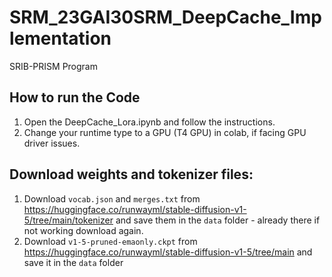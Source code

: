 # SRM_23GAI30SRM_DeepCache_Implementation
SRIB-PRISM Program

## How to run the Code

1. Open the DeepCache_Lora.ipynb and follow the instructions.
2. Change your runtime type to a GPU (T4 GPU) in colab, if facing GPU driver issues.

## Download weights and tokenizer files:

1. Download `vocab.json` and `merges.txt` from https://huggingface.co/runwayml/stable-diffusion-v1-5/tree/main/tokenizer and save them in the `data` folder - already there if not working download again.
2. Download `v1-5-pruned-emaonly.ckpt` from https://huggingface.co/runwayml/stable-diffusion-v1-5/tree/main and save it in the `data` folder

